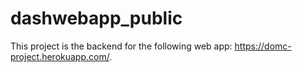 # dashwebapp_public

This project is the backend for the following web app: https://domc-project.herokuapp.com/.